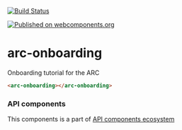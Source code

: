 [![Build Status](https://travis-ci.org/advanced-rest-client/api-url-data-model.svg?branch=stage)](https://travis-ci.org/advanced-rest-client/arc-onboarding)

[![Published on webcomponents.org](https://img.shields.io/badge/webcomponents.org-published-blue.svg)](https://www.webcomponents.org/element/advanced-rest-client/arc-onboarding)

# arc-onboarding

Onboarding tutorial for the ARC

<!---
```
<custom-element-demo>
  <template>
    <link rel="import" href="arc-onboarding.html">
    <next-code-block></next-code-block>
  </template>
</custom-element-demo>
```
-->

```html
<arc-onboarding></arc-onboarding>
```

### API components

This components is a part of [API components ecosystem](https://elements.advancedrestclient.com/)
